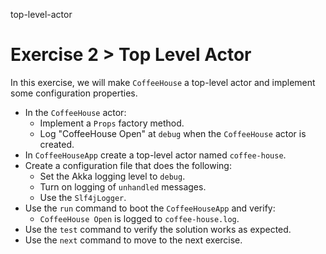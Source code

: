 top-level-actor

# Exercise 2 > Top Level Actor

In this exercise, we will make `CoffeeHouse` a top-level actor and implement some configuration properties.

- In the `CoffeeHouse` actor:
    - Implement a `Props` factory method.
    - Log "CoffeeHouse Open" at `debug` when the `CoffeeHouse` actor is created.
- In `CoffeeHouseApp` create a top-level actor named `coffee-house`.
- Create a configuration file that does the following:
    - Set the Akka logging level to `debug`.
    - Turn on logging of `unhandled` messages.
    - Use the `Slf4jLogger`.
- Use the `run` command to boot the `CoffeeHouseApp` and verify: 
    - `CoffeeHouse Open` is logged to `coffee-house.log`.
- Use the `test` command to verify the solution works as expected.
- Use the `next` command to move to the next exercise.